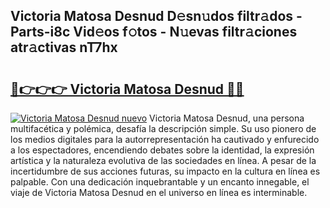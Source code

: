 ## Victoria Matosa Desnud D𝚎sn𝚞dos filtr𝚊dos - Parts-i8c Vid𝚎os f𝚘tos - N𝚞evas filtr𝚊ciones atr𝚊ctivas nT7hx

# <h2><a href="http://mb26bgw.tromn.icu/?c=Victoria+Matosa+Desnud">🔗👉👉👉 Victoria Matosa Desnud 🔗🔗</a></h2>

[![Victoria Matosa Desnud nuevo](https://i.imgur.com/pEAQMta.gif)](http://mb26bgw.tromn.icu/?c=Victoria+Matosa+Desnud)
Victoria Matosa Desnud, una persona multifacética y polémica, desafía la descripción simple. Su uso pionero de los medios digitales para la autorrepresentación ha cautivado y enfurecido a los espectadores, encendiendo debates sobre la identidad, la expresión artística y la naturaleza evolutiva de las sociedades en línea. A pesar de la incertidumbre de sus acciones futuras, su impacto en la cultura en línea es palpable. Con una dedicación inquebrantable y un encanto innegable, el viaje de Victoria Matosa Desnud en el universo en línea es interminable.
